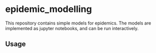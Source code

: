 # epidemic_modelling
This repository contains simple models for epidemics. The models are implemented as jupyter notebooks, and can be run interactively.
 
 
 ## Usage
 
